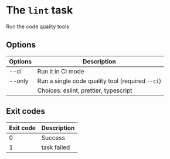 # The `lint` task

Run the code quality tools

## Options

| Options | Description                                      |
| ------- | ------------------------------------------------ |
| --ci    | Run it in CI mode                                |
| --only  | Run a single code quality tool (required `--ci`) |
|         | Choices: eslint, prettier, typescript            |

## Exit codes

| Exit code | Description |
| --------- | ----------- |
| 0         | Success     |
| 1         | task failed |
